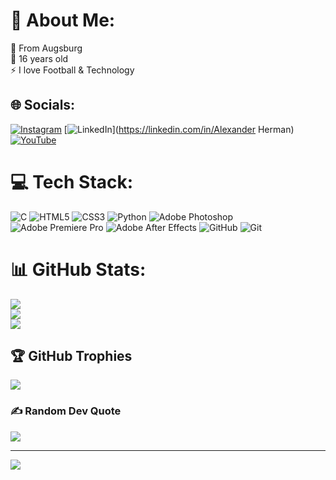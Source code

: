 # 💫 About Me:
🔭 From Augsburg <br>💬 16 years old<br>⚡ I love Football & Technology


## 🌐 Socials:
[![Instagram](https://img.shields.io/badge/Instagram-%23E4405F.svg?logo=Instagram&logoColor=white)](https://instagram.com/72alexzz) [![LinkedIn](https://img.shields.io/badge/LinkedIn-%230077B5.svg?logo=linkedin&logoColor=white)](https://linkedin.com/in/Alexander Herman) [![YouTube](https://img.shields.io/badge/YouTube-%23FF0000.svg?logo=YouTube&logoColor=white)](https://youtube.com/@ImSxpreme) 

# 💻 Tech Stack:
![C](https://img.shields.io/badge/c-%2300599C.svg?style=flat&logo=c&logoColor=white) ![HTML5](https://img.shields.io/badge/html5-%23E34F26.svg?style=flat&logo=html5&logoColor=white) ![CSS3](https://img.shields.io/badge/css3-%231572B6.svg?style=flat&logo=css3&logoColor=white) ![Python](https://img.shields.io/badge/python-3670A0?style=flat&logo=python&logoColor=ffdd54) ![Adobe Photoshop](https://img.shields.io/badge/adobe%20photoshop-%2331A8FF.svg?style=flat&logo=adobe%20photoshop&logoColor=white) ![Adobe Premiere Pro](https://img.shields.io/badge/Adobe%20Premiere%20Pro-9999FF.svg?style=flat&logo=Adobe%20Premiere%20Pro&logoColor=white) ![Adobe After Effects](https://img.shields.io/badge/Adobe%20After%20Effects-9999FF.svg?style=flat&logo=Adobe%20After%20Effects&logoColor=white) ![GitHub](https://img.shields.io/badge/github-%23121011.svg?style=flat&logo=github&logoColor=white) ![Git](https://img.shields.io/badge/git-%23F05033.svg?style=flat&logo=git&logoColor=white)
# 📊 GitHub Stats:
![](https://github-readme-stats.vercel.app/api?username=19sx&theme=dark&hide_border=false&include_all_commits=false&count_private=true)<br/>
![](https://github-readme-streak-stats.herokuapp.com/?user=19sx&theme=dark&hide_border=false)<br/>
![](https://github-readme-stats.vercel.app/api/top-langs/?username=19sx&theme=dark&hide_border=false&include_all_commits=false&count_private=true&layout=compact)

## 🏆 GitHub Trophies
![](https://github-profile-trophy.vercel.app/?username=19sx&theme=shadow_green&no-frame=true&no-bg=true&margin-w=4)

### ✍️ Random Dev Quote
![](https://quotes-github-readme.vercel.app/api?type=horizontal&theme=radical)

---
[![](https://visitcount.itsvg.in/api?id=19sx&icon=1&color=8)](https://visitcount.itsvg.in)

<!-- Proudly created with GPRM ( https://gprm.itsvg.in ) -->